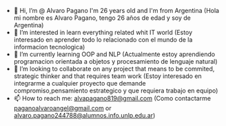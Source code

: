 - 👋 Hi, I’m @ Alvaro Pagano I'm 26 years old and I'm from Argentina
(Hola mi nombre es Alvaro Pagano, tengo 26 años de edad y soy de Argentina)
- 👀 I’m interested in learn everything related whit IT world
(Estoy interesado en aprender todo lo relacionado con el mundo de la informacion tecnologica)
- 🌱 I’m currently learning OOP and NLP
(Actualmente estoy aprendiendo programacion orientada a objetos y procesamiento de lenguaje natural)
- 💞️ I’m looking to collaborate on any project that means to be commited, strategic thinker and that requires team work
(Estoy interesado en integrarme a cualquier proyecto que demande compromiso,pensamiento estrategico y que requiera trabajo en equipo)
- 📫 How to reach me: alvapagano819@gmail.com
(Como contactarme paganoalvaroangel@gmail.com or alvaro.pagano244788@alumnos.info.unlp.edu.ar)

<!---
--->
